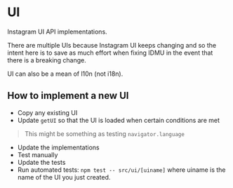 # UI

Instagram UI API implementations.

There are multiple UIs because Instagram UI keeps changing and so the intent here is to save as much effort when fixing IDMU in the event that there is a breaking change.

UI can also be a mean of l10n (not i18n).

## How to implement a new UI

- Copy any existing UI
- Update ``getUI`` so that the UI is loaded when certain conditions are met
> This might be something as testing ``navigator.language``
- Update the implementations
- Test manually
- Update the tests
- Run automated tests: ``npm test -- src/ui/[uiname]`` where uiname is the name of the UI you just created.
